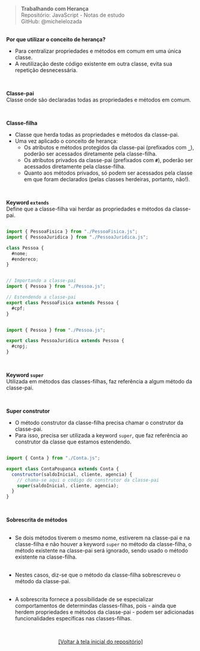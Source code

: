 > **Trabalhando com Herança**  
> Repositório: JavaScript - Notas de estudo     
> GitHub: @michelelozada
&nbsp;
     
&nbsp;  
**Por que utilizar o conceito de herança?**    
- Para centralizar propriedades e métodos em comum em uma única classe.  
- A reutilização deste código existente em outra classe, evita sua repetição desnecessária.  

&nbsp;  

**Classe-pai**  
Classe onde são declaradas todas as propriedades e métodos em comum.        

&nbsp;  

**Classe-filha**   
- Classe que herda todas as propriedades e métodos da classe-pai.  
- Uma vez aplicado o conceito de herança: 
  - Os atributos e métodos protegidos da classe-pai (prefixados com **`_`**), poderão ser acessados diretamente pela classe-filha.
  - Os atributos privados da classe-pai (prefixados com **`#`**), poderão ser acessados diretamente pela classe-filha.
  - Quanto aos métodos privados, só podem ser acessados pela classe em que foram declarados (pelas classes herdeiras, portanto, não!).  
	
&nbsp;  

**Keyword `extends`**    
Define que a classe-filha vai herdar as propriedades e métodos da classe-pai.

```js

import { PessoaFisica } from "./PessoaFisica.js";
import { PessoaJuridica } from "./PessoaJuridica.js";

class Pessoa {
  #nome;
  #endereco;
}
```

```js

// Importando a classe-pai
import { Pessoa } from "./Pessoa.js";

// Estendendo a classe-pai
export class PessoaFisica extends Pessoa {
  #cpf;
}
```
 
```js

import { Pessoa } from "./Pessoa.js";

export class PessoaJuridica extends Pessoa {
  #cnpj;
}
```

&nbsp; 

**Keyword `super`**  
Utilizada em métodos das classes-filhas, faz referência a algum método da classe-pai.    

&nbsp; 

**Super construtor**  
- O método construtor da classe-filha precisa chamar o construtor da classe-pai.    
- Para isso, precisa ser utilizada a keyword `super`, que faz referência ao construtor da classe que estamos estendendo.       
```js

import { Conta } from "./Conta.js";

export class ContaPoupanca extends Conta {
  constructor(saldoInicial, cliente, agencia) {
    // chama-se aqui o código do construtor da classe-pai
    super(saldoInicial, cliente, agencia);
  }
}
```

&nbsp;
 
**Sobrescrita de métodos**  
&nbsp;

- Se dois métodos tiverem o mesmo nome, estiverem na classe-pai e na classe-filha e não houver a 
keyword `super` no método da classe-filha, o método existente na classe-pai será ignorado, sendo 
usado o método existente na classe-filha.  
&nbsp;

- Nestes casos, diz-se que o método da classe-filha sobrescreveu o método da classe-pai.  
&nbsp;

- A sobrescrita fornece a possibilidade de se especializar comportamentos de determindas classes-filhas, 
pois - ainda que herdem propriedades e métodos da classe-pai - podem ser adicionadas funcionalidades 
específicas nas classes-filhas.  

&nbsp;

<div align="center">
<a href="https://github.com/michelelozada/JavaScript-Study-Notes">[Voltar à tela inicial do repositório]</a>
</div>